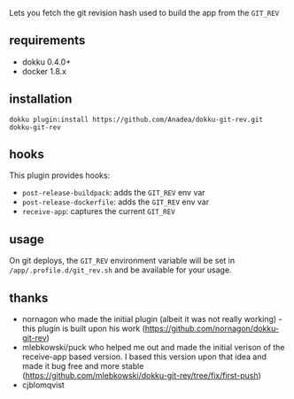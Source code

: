 Lets you fetch the git revision hash used to build the app from the `GIT_REV`

## requirements

- dokku 0.4.0+
- docker 1.8.x

## installation

```shell
dokku plugin:install https://github.com/Anadea/dokku-git-rev.git dokku-git-rev
```

## hooks

This plugin provides hooks:

* `post-release-buildpack`: adds the `GIT_REV` env var
* `post-release-dockerfile`: adds the `GIT_REV` env var
* `receive-app`: captures the current `GIT_REV`

## usage

On git deploys, the `GIT_REV` environment variable will be set in `/app/.profile.d/git_rev.sh` and be available for your usage.

## thanks

- nornagon who made the initial plugin (albeit it was not really working) - this plugin is built upon his work (https://github.com/nornagon/dokku-git-rev)
- mlebkowski/puck who helped me out and made the initial verison of the receive-app based version. I based this version upon that idea and made it bug free and more stable (https://github.com/mlebkowski/dokku-git-rev/tree/fix/first-push)
- cjblomqvist
